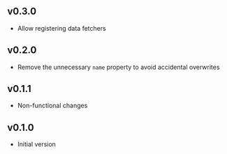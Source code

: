 ## v0.3.0

- Allow registering data fetchers

## v0.2.0

- Remove the unnecessary `name` property to avoid accidental overwrites

## v0.1.1

- Non-functional changes

## v0.1.0

- Initial version
